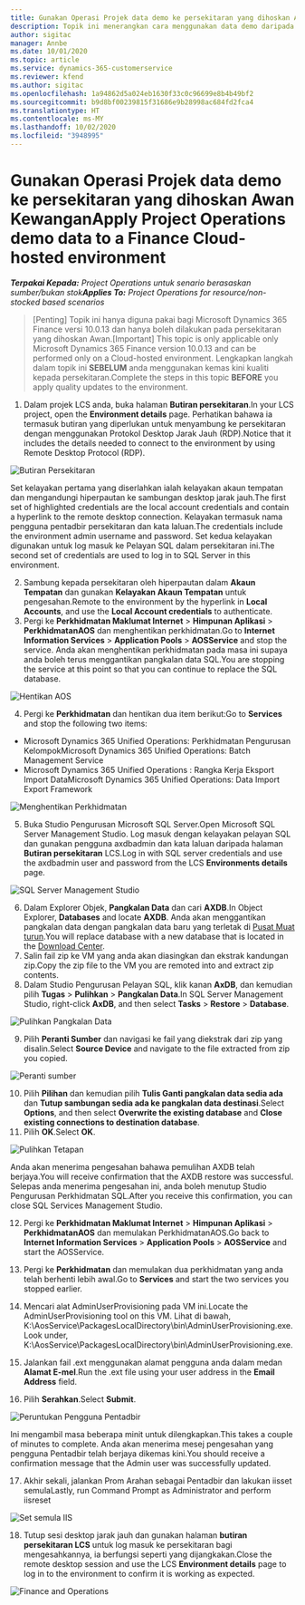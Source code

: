 ```yaml
---
title: Gunakan Operasi Projek data demo ke persekitaran yang dihoskan Awan Kewangan
description: Topik ini menerangkan cara menggunakan data demo daripada Operasi Projek kepada Dynamics 365 Finance persekitaran berhos Awan.
author: sigitac
manager: Annbe
ms.date: 10/01/2020
ms.topic: article
ms.service: dynamics-365-customerservice
ms.reviewer: kfend
ms.author: sigitac
ms.openlocfilehash: 1a94862d5a024eb1630f33c0c96699e8b4b49bf2
ms.sourcegitcommit: b9d8bf00239815f31686e9b28998ac684fd2fca4
ms.translationtype: HT
ms.contentlocale: ms-MY
ms.lasthandoff: 10/02/2020
ms.locfileid: "3948995"
---
```

# <a name="apply-project-operations-demo-data-to-a-finance-cloud-hosted-environment"></a><span data-ttu-id="fa63f-103">Gunakan Operasi Projek data demo ke persekitaran yang dihoskan Awan Kewangan</span><span class="sxs-lookup"><span data-stu-id="fa63f-103">Apply Project Operations demo data to a Finance Cloud-hosted environment</span></span>

<span data-ttu-id="fa63f-104">_**Terpakai Kepada:** Project Operations untuk senario berasaskan sumber/bukan stok_</span><span class="sxs-lookup"><span data-stu-id="fa63f-104">_**Applies To:** Project Operations for resource/non-stocked based scenarios_</span></span>

><span data-ttu-id="fa63f-105">[Penting] Topik ini hanya diguna pakai bagi Microsoft Dynamics 365 Finance versi 10.0.13 dan hanya boleh dilakukan pada persekitaran yang dihoskan Awan.</span><span class="sxs-lookup"><span data-stu-id="fa63f-105">[Important] This topic is only applicable only Microsoft Dynamics 365 Finance version 10.0.13 and can be performed only on a Cloud-hosted environment.</span></span> <span data-ttu-id="fa63f-106">Lengkapkan langkah dalam topik ini **SEBELUM** anda menggunakan kemas kini kualiti kepada persekitaran.</span><span class="sxs-lookup"><span data-stu-id="fa63f-106">Complete the steps in this topic **BEFORE** you apply quality updates to the environment.</span></span>

1. <span data-ttu-id="fa63f-107">Dalam projek LCS anda, buka halaman **Butiran persekitaran**.</span><span class="sxs-lookup"><span data-stu-id="fa63f-107">In your LCS project, open the **Environment details** page.</span></span> <span data-ttu-id="fa63f-108">Perhatikan bahawa ia termasuk butiran yang diperlukan untuk menyambung ke persekitaran dengan menggunakan Protokol Desktop Jarak Jauh (RDP).</span><span class="sxs-lookup"><span data-stu-id="fa63f-108">Notice that it includes the details needed to connect to the environment by using Remote Desktop Protocol (RDP).</span></span>

![Butiran Persekitaran](./media/1EnvironmentDetails.png)

<span data-ttu-id="fa63f-110">Set kelayakan pertama yang diserlahkan ialah kelayakan akaun tempatan dan mengandungi hiperpautan ke sambungan desktop jarak jauh.</span><span class="sxs-lookup"><span data-stu-id="fa63f-110">The first set of highlighted credentials are the local account credentials and contain a hyperlink to the remote desktop connection.</span></span> <span data-ttu-id="fa63f-111">Kelayakan termasuk nama pengguna pentadbir persekitaran dan kata laluan.</span><span class="sxs-lookup"><span data-stu-id="fa63f-111">The credentials include the environment admin username and password.</span></span> <span data-ttu-id="fa63f-112">Set kedua kelayakan digunakan untuk log masuk ke Pelayan SQL dalam persekitaran ini.</span><span class="sxs-lookup"><span data-stu-id="fa63f-112">The second set of credentials are used to log in to SQL Server in this environment.</span></span>

2. <span data-ttu-id="fa63f-113">Sambung kepada persekitaran oleh hiperpautan dalam **Akaun Tempatan** dan gunakan **Kelayakan Akaun Tempatan** untuk pengesahan.</span><span class="sxs-lookup"><span data-stu-id="fa63f-113">Remote to the environment by the hyperlink in **Local Accounts**, and use the **Local Account credentials** to authenticate.</span></span>
3. <span data-ttu-id="fa63f-114">Pergi ke **Perkhidmatan Maklumat Internet** > **Himpunan Aplikasi** > **PerkhidmatanAOS** dan menghentikan perkhidmatan.</span><span class="sxs-lookup"><span data-stu-id="fa63f-114">Go to **Internet Information Services** > **Application Pools** > **AOSService** and stop the service.</span></span> <span data-ttu-id="fa63f-115">Anda akan menghentikan perkhidmatan pada masa ini supaya anda boleh terus menggantikan pangkalan data SQL.</span><span class="sxs-lookup"><span data-stu-id="fa63f-115">You are stopping the service at this point so that you can continue to replace the SQL database.</span></span>

![Hentikan AOS](./media/2StopAOS.png)

4. <span data-ttu-id="fa63f-117">Pergi ke **Perkhidmatan** dan hentikan dua item berikut:</span><span class="sxs-lookup"><span data-stu-id="fa63f-117">Go to **Services** and stop the following two items:</span></span>

- <span data-ttu-id="fa63f-118">Microsoft Dynamics 365 Unified Operations: Perkhidmatan Pengurusan Kelompok</span><span class="sxs-lookup"><span data-stu-id="fa63f-118">Microsoft Dynamics 365 Unified Operations: Batch Management Service</span></span>
- <span data-ttu-id="fa63f-119">Microsoft Dynamics 365 Unified Operations : Rangka Kerja Eksport Import Data</span><span class="sxs-lookup"><span data-stu-id="fa63f-119">Microsoft Dynamics 365 Unified Operations: Data Import Export Framework</span></span>

![Menghentikan Perkhidmatan](./media/3StopServices.png)

5. <span data-ttu-id="fa63f-121">Buka Studio Pengurusan Microsoft SQL Server.</span><span class="sxs-lookup"><span data-stu-id="fa63f-121">Open Microsoft SQL Server Management Studio.</span></span> <span data-ttu-id="fa63f-122">Log masuk dengan kelayakan pelayan SQL dan gunakan pengguna axdbadmin dan kata laluan daripada halaman **Butiran persekitaran** LCS.</span><span class="sxs-lookup"><span data-stu-id="fa63f-122">Log in with SQL server credentials and use the axdbadmin user and password from the LCS **Environments details** page.</span></span>

![SQL Server Management Studio](./media/4SSMS.png)

6. <span data-ttu-id="fa63f-124">Dalam Explorer Objek, **Pangkalan Data** dan cari **AXDB**.</span><span class="sxs-lookup"><span data-stu-id="fa63f-124">In Object Explorer, **Databases** and locate **AXDB**.</span></span> <span data-ttu-id="fa63f-125">Anda akan menggantikan pangkalan data dengan pangkalan data baru yang terletak di [Pusat Muat turun](https://download.microsoft.com/download/1/a/3/1a314bd2-b082-4a87-abdc-1ba26c92b63d/ProjOpsDemoDataFOGARelease.zip).</span><span class="sxs-lookup"><span data-stu-id="fa63f-125">You will replace database with a new database that is located in the [Download Center](https://download.microsoft.com/download/1/a/3/1a314bd2-b082-4a87-abdc-1ba26c92b63d/ProjOpsDemoDataFOGARelease.zip).</span></span> 
7. <span data-ttu-id="fa63f-126">Salin fail zip ke VM yang anda akan diasingkan dan ekstrak kandungan zip.</span><span class="sxs-lookup"><span data-stu-id="fa63f-126">Copy the zip file to the VM you are remoted into and extract zip contents.</span></span>
8. <span data-ttu-id="fa63f-127">Dalam Studio Pengurusan Pelayan SQL, klik kanan **AxDB**, dan kemudian pilih **Tugas** > **Pulihkan** > **Pangkalan Data**.</span><span class="sxs-lookup"><span data-stu-id="fa63f-127">In SQL Server Management Studio, right-click **AxDB**, and then select **Tasks** > **Restore** > **Database**.</span></span>

![Pulihkan Pangkalan Data](./media/5RestoreDatabase.png)

9. <span data-ttu-id="fa63f-129">Pilih **Peranti Sumber** dan navigasi ke fail yang diekstrak dari zip yang disalin.</span><span class="sxs-lookup"><span data-stu-id="fa63f-129">Select **Source Device** and navigate to the file extracted from zip you copied.</span></span>

![Peranti sumber](./media/6SourceDevice.png)

10. <span data-ttu-id="fa63f-131">Pilih **Pilihan** dan kemudian pilih **Tulis Ganti pangkalan data sedia ada** dan **Tutup sambungan sedia ada ke pangkalan data destinasi**.</span><span class="sxs-lookup"><span data-stu-id="fa63f-131">Select **Options**, and then select **Overwrite the existing database** and **Close existing connections to destination database**.</span></span> 
11. <span data-ttu-id="fa63f-132">Pilih **OK**.</span><span class="sxs-lookup"><span data-stu-id="fa63f-132">Select **OK**.</span></span>

![Pulihkan Tetapan](./media/7RestoreSetting.png)

<span data-ttu-id="fa63f-134">Anda akan menerima pengesahan bahawa pemulihan AXDB telah berjaya.</span><span class="sxs-lookup"><span data-stu-id="fa63f-134">You will receive confirmation that the AXDB restore was successful.</span></span> <span data-ttu-id="fa63f-135">Selepas anda menerima pengesahan ini, anda boleh menutup Studio Pengurusan Perkhidmatan SQL.</span><span class="sxs-lookup"><span data-stu-id="fa63f-135">After you receive this confirmation, you can close SQL Services Management Studio.</span></span>

12. <span data-ttu-id="fa63f-136">Pergi ke **Perkhidmatan Maklumat Internet** > **Himpunan Aplikasi** > **PerkhidmatanAOS** dan memulakan PerkhidmatanAOS.</span><span class="sxs-lookup"><span data-stu-id="fa63f-136">Go back to **Internet Information Services** > **Application Pools** > **AOSService** and start the AOSService.</span></span>
13. <span data-ttu-id="fa63f-137">Pergi ke **Perkhidmatan** dan memulakan dua perkhidmatan yang anda telah berhenti lebih awal.</span><span class="sxs-lookup"><span data-stu-id="fa63f-137">Go to **Services** and start the two services you stopped earlier.</span></span>

14. <span data-ttu-id="fa63f-138">Mencari alat AdminUserProvisioning pada VM ini.</span><span class="sxs-lookup"><span data-stu-id="fa63f-138">Locate the AdminUserProvisioning tool on this VM.</span></span> <span data-ttu-id="fa63f-139">Lihat di bawah, K:\AosService\PackagesLocalDirectory\bin\AdminUserProvisioning.exe.</span><span class="sxs-lookup"><span data-stu-id="fa63f-139">Look under, K:\AosService\PackagesLocalDirectory\bin\AdminUserProvisioning.exe.</span></span>
15. <span data-ttu-id="fa63f-140">Jalankan fail .ext menggunakan alamat pengguna anda dalam medan **Alamat E-mel**.</span><span class="sxs-lookup"><span data-stu-id="fa63f-140">Run the .ext file using your user address in the **Email Address** field.</span></span> 
16. <span data-ttu-id="fa63f-141">Pilih **Serahkan**.</span><span class="sxs-lookup"><span data-stu-id="fa63f-141">Select **Submit**.</span></span>

![Peruntukan Pengguna Pentadbir](./media/8AdminUserProvisioning.png)

<span data-ttu-id="fa63f-143">Ini mengambil masa beberapa minit untuk dilengkapkan.</span><span class="sxs-lookup"><span data-stu-id="fa63f-143">This takes a couple of minutes to complete.</span></span> <span data-ttu-id="fa63f-144">Anda akan menerima mesej pengesahan yang pengguna Pentadbir telah berjaya dikemas kini.</span><span class="sxs-lookup"><span data-stu-id="fa63f-144">You should receive a confirmation message that the Admin user was successfully updated.</span></span>

17. <span data-ttu-id="fa63f-145">Akhir sekali, jalankan Prom Arahan sebagai Pentadbir dan lakukan iisset semula</span><span class="sxs-lookup"><span data-stu-id="fa63f-145">Lastly, run Command Prompt as Administrator and perform iisreset</span></span>

![Set semula IIS](./media/9IISReset.png)

18. <span data-ttu-id="fa63f-147">Tutup sesi desktop jarak jauh dan gunakan halaman **butiran persekitaran LCS** untuk log masuk ke persekitaran bagi mengesahkannya, ia berfungsi seperti yang dijangkakan.</span><span class="sxs-lookup"><span data-stu-id="fa63f-147">Close the remote desktop session and use the LCS **Environment details** page to log in to the environment to confirm it is working as expected.</span></span>

![Finance and Operations](./media/10FinanceAndOperations.png)
